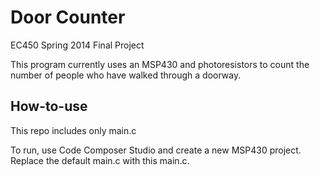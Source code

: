 Door Counter
============

EC450 Spring 2014 Final Project

This program currently uses an MSP430 and photoresistors to count the number of people who have walked through a doorway.

How-to-use
----------

This repo includes only main.c

To run, use Code Composer Studio and create a new MSP430 project.
Replace the default main.c with this main.c.


